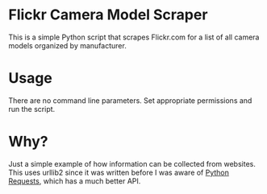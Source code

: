 # Flickr Camera Model Scraper
This is a simple Python script that scrapes Flickr.com for a list of all camera models organized by manufacturer.

# Usage
There are no command line parameters. Set appropriate permissions and run the script.

# Why?
Just a simple example of how information can be collected from websites. This uses urllib2 since it was written before I was aware of [Python Requests](http://docs.python-requests.org/en/latest/index.html), which has a much better API.